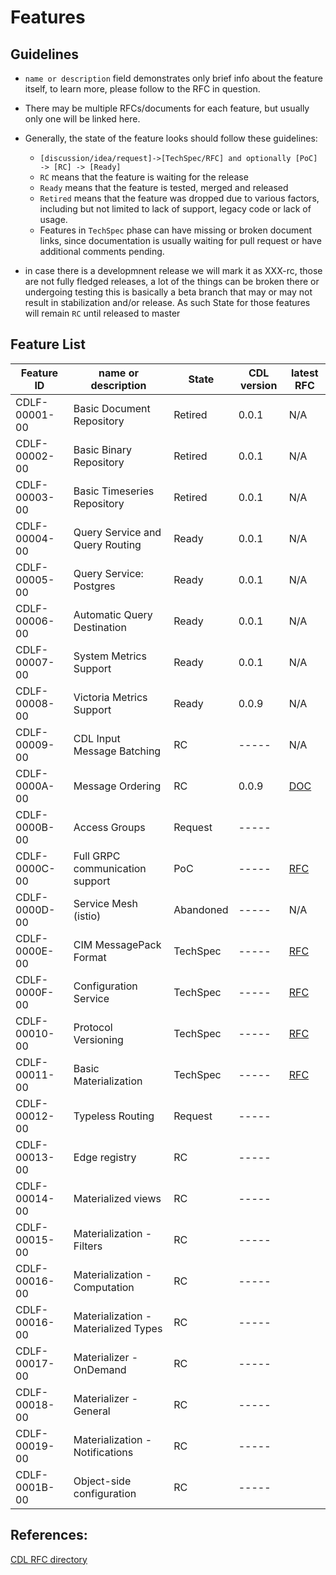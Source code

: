 # Features

## Guidelines
* `name or description` field demonstrates only brief info about the feature itself, to learn more, please follow to the RFC in question.
* There may be multiple RFCs/documents for each feature, but usually only one will be linked here.
* Generally, the state of the feature looks should follow these guidelines:
  - `[discussion/idea/request]->[TechSpec/RFC] and optionally [PoC] -> [RC] -> [Ready]`
  - `RC` means that the feature is waiting for the release
  - `Ready` means that the feature is tested, merged and released
  - `Retired` means that the feature was dropped due to various factors, including but not limited to lack of support, legacy code or lack of usage.
  - Features in `TechSpec` phase can have missing or broken document links, since documentation is usually waiting for pull request or have additional comments pending.

* in case there is a developmnent release we will mark it as XXX-rc, those are not fully fledged releases, a lot of the things can be broken there or undergoing testing
  this is basically a beta branch that may or may not result in stabilization and/or release. As such State for those features will remain `RC` until released to master

## Feature List
| Feature ID    | name or description                            | State    | CDL version | latest RFC                                                                                                                                           |
|---------------|------------------------------------------------|----------|-------------|---------------------------------------------------|
| CDLF-00001-00 | Basic Document Repository                      | Retired  | 0.0.1       | N/A                                               |
| CDLF-00002-00 | Basic Binary Repository                        | Retired  | 0.0.1       | N/A                                               |
| CDLF-00003-00 | Basic Timeseries Repository                    | Retired  | 0.0.1       | N/A                                               |
| CDLF-00004-00 | Query Service and Query Routing                | Ready    | 0.0.1       | N/A                                               |
| CDLF-00005-00 | Query Service: Postgres                        | Ready    | 0.0.1       | N/A                                               |
| CDLF-00006-00 | Automatic Query Destination                    | Ready    | 0.0.1       | N/A                                               |
| CDLF-00007-00 | System Metrics Support                         | Ready    | 0.0.1       | N/A                                               |
| CDLF-00008-00 | Victoria Metrics Support                       | Ready    | 0.0.9       | N/A                                               |
| CDLF-00009-00 | CDL Input Message Batching                     | RC       | -----       | N/A                                               |
| CDLF-0000A-00 | Message Ordering                               | RC       | 0.0.9       | [DOC](./ordering.md)                              |
| CDLF-0000B-00 | Access Groups                                  | Request  | -----       |                                                   |
| CDLF-0000C-00 | Full GRPC communication support                | PoC      | -----       | [RFC](../rfc/CDLF-0000C-00-rfc-01.md)             |
| CDLF-0000D-00 | Service Mesh (istio)                           | Abandoned| -----       | N/A                                               |
| CDLF-0000E-00 | CIM MessagePack Format                         | TechSpec | -----       | [RFC](../rfc/CDLF-0000E-00-rfc-01.md)             |
| CDLF-0000F-00 | Configuration Service                          | TechSpec | -----       | [RFC](../rfc/CDLF-0000F-00-rfc-01.md)             |
| CDLF-00010-00 | Protocol Versioning                            | TechSpec | -----       | [RFC](../rfc/CDLF-00010-00-rfc-01.md)             |
| CDLF-00011-00 | Basic Materialization                          | TechSpec | -----       | [RFC](../rfc/CDLF-00011-00-rfc-01.md)             |
| CDLF-00012-00 | Typeless Routing                               | Request  | -----       |                                                   |
| CDLF-00013-00 | Edge registry                                  | RC       | -----       |                                                   |
| CDLF-00014-00 | Materialized views                             | RC       | -----       |                                                   |
| CDLF-00015-00 | Materialization - Filters                      | RC       | -----       |                                                   |
| CDLF-00016-00 | Materialization - Computation                  | RC       | -----       |                                                   |
| CDLF-00016-00 | Materialization - Materialized Types           | RC       | -----       |                                                   |
| CDLF-00017-00 | Materializer - OnDemand                        | RC       | -----       |                                                   |
| CDLF-00018-00 | Materializer - General                         | RC       | -----       |                                                   |
| CDLF-00019-00 | Materialization - Notifications                | RC       | -----       |                                                   |
| CDLF-0001B-00 | Object-side configuration                      | RC       | -----       |                                                   |

## References:
[CDL RFC directory](https://github.com/epiphany-platform/CommonDataLayer/tree/develop/docs/rfc)
